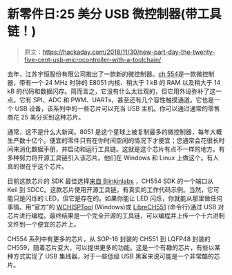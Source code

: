 # 新零件日:25 美分 USB 微控制器(带工具链！)

> 原文：<https://hackaday.com/2018/11/30/new-part-day-the-twenty-five-cent-usb-microcontroller-with-a-toolchain/>

去年，江苏宇恒股份有限公司推出了一款新的微控制器。[ch 554](http://www.wch.cn/products/CH554.html)是一款微控制器，带有一个 24 MHz 时钟的 E8051 内核、稍大于 1 kB 的 RAM 以及稍大于 14 kB 的代码和数据闪存。简而言之，它没有什么太壮观的，但它用外设弥补了这一点。它有 SPI、ADC 和 PWM、UARTs，甚至还有几个容性触摸通道。它也是一个 USB 设备，该系列中的一些芯片可以充当 USB 主机。你可以通过通常的零售商花 25 美分买到这种芯片。

通常，这不是什么大新闻。8051 是这个星球上被复制最多的微控制器，每年大概生产数十亿个。便宜的零件只有在你时间空闲的情况下才便宜；您通常会花很长时间来消化数据手册，并启动和运行工具链。这就是这个芯片有点不一样的地方。有多种努力将开源工具链引入该芯片。他们在 Windows 和 Linux 上做这个。有人真的很在乎这个芯片。

目前这款芯片的 SDK 最佳选择[来自 Blinkinlabs](https://github.com/Blinkinlabs/ch554_sdcc/) ，CH554 SDK 的一个端口从 Keil 到 SDCC。这款芯片使用开源工具链，有真实的工作代码示例。当然，它可能只是闪烁的 LED，但它是存在的。如果你能让 LED 闪烁，你就能从那里做任何事情。用“官方”的 [WCHISPTool](http://www.wch.cn/download/WCHISPTool_Setup_exe.html) (Windows)或 [LibreCH551](https://github.com/rgwan/librech551) (命令行)通过 USB 对芯片进行编程。最终结果是一个完全开源的工具链，可以编程并上传一个十六进制文件到一个便宜的芯片上。

CH554 系列中有更多的芯片，从 SOP-16 封装的 CH551 到 LQFP48 封装的 CH559，随着芯片变大，可以提供更多的功能。这是一个有趣的芯片，有些以某种方式实现了 USB 集线器，对于一些低级 USB 黑客来说可能是一个非常酷的芯片。